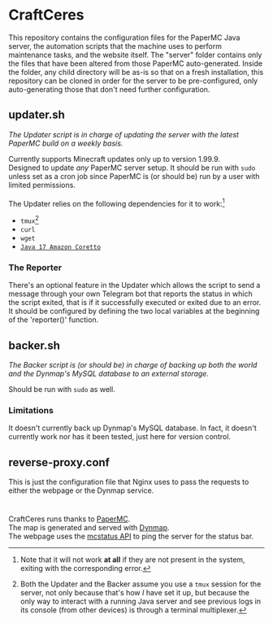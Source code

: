  # CraftCeres

This repository contains the configuration files for the PaperMC Java server, the automation scripts that the machine uses to perform maintenance tasks, and the website itself. The "server" folder contains only the files that have been altered from those PaperMC auto-generated. Inside the folder, any child directory will be as-is so that on a fresh installation, this repository can be cloned in order for the server to be pre-configured, only auto-generating those that don't need further configuration.

## updater.sh

_The Updater script is in charge of updating the server with the latest PaperMC build on a weekly basis._

Currently supports Minecraft updates only up to version 1.99.9.\
Designed to update _any_ PaperMC server setup. It should be run with `sudo` unless set as a cron job since PaperMC is (or should be) run by a user with limited permissions.\
\
The Updater relies on the following dependencies for it to work:[^1]

 - `tmux`[^2]
 - `curl`
 - `wget`
 - [`Java 17 Amazon Coretto`](https://docs.aws.amazon.com/corretto/latest/corretto-17-ug/downloads-list.html)


[^1]:Note that it will not work **at all** if they are not present in the system, exiting with the corresponding error.
[^2]:Both the Updater and the Backer assume you use a `tmux` session for the server, not only because that's how _I_ have set it up, but because the only way to interact with a running Java server and see previous logs in its console (from other devices) is through a terminal multiplexer.

### The Reporter

There's an optional feature in the Updater which allows the script to send a message through your own Telegram bot that reports the status in which the script exited, that is if it successfully executed or exited due to an error.\
It should be configured by defining the two local variables at the beginning of the 'reporter()' function.

## backer.sh

_The Backer script is (or should be) in charge of backing up both the world and the Dynmap's MySQL database to an external storage._

Should be run with `sudo` as well.

### Limitations

It doesn't currently back up Dynmap's MySQL database.
In fact, it doesn't currently work nor has it been tested, just here for version control.
## reverse-proxy.conf

This is just the configuration file that Nginx uses to pass the requests to either the webpage or the Dynmap service.

#

CraftCeres runs thanks to [PaperMC](https://github.com/PaperMC).\
The map is generated and served with [Dynmap](https://github.com/webbukkit/dynmap).\
The webpage uses the [mcstatus API](https://mcstatus.io/) to ping the server for the status bar.
